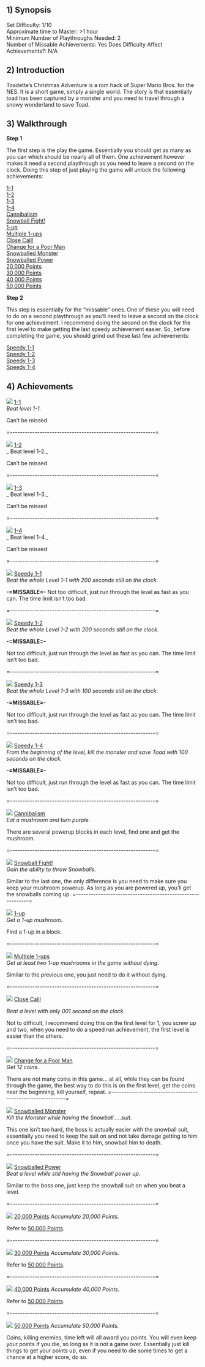 ## 1) Synopsis

Set Difficulty: 1/10  
Approximate time to Master: >1 hour  
Minimum Number of Playthroughs Needed: 2  
Number of Missable Achievements: Yes
Does Difficulty Affect Achievements?: N/A

## 2) Introduction

Toadette’s Christmas Adventure is a rom hack of Super Mario Bros. for the NES. It is a short game, simply a single world. The story is that essentially toad has been captured by a monster and you need to travel through a snowy wonderland to save Toad.
## 3) Walkthrough

**Step 1**

The first step is the play the game. Essentially you should get as many as you can which should be nearly all of them. One achievement however makes it need a second playthrough as you need to leave a second on the clock. Doing this step of just playing the game will unlock the following achievements:  

[1-1]( https://retroachievements.org/Achievement/41703)  
[1-2]( https://retroachievements.org/Achievement/41704)  
[1-3]( https://retroachievements.org/Achievement/41705)  
[1-4]( https://retroachievements.org/Achievement/41706)  
[Cannibalism]( https://retroachievements.org/Achievement/41711)  
[Snowball Fight!]( https://retroachievements.org/Achievement/41712)  
[1-up]( https://retroachievements.org/Achievement/41713)  
[Multiple 1-ups]( https://retroachievements.org/Achievement/41714)  
[Close Call!]( https://retroachievements.org/Achievement/41715)  
[Change for a Poor Man]( https://retroachievements.org/Achievement/41716)  
[Snowballed Monster]( https://retroachievements.org/Achievement/41717)  
[Snowballed Power]( https://retroachievements.org/Achievement/41718)  
[20,000 Points]( https://retroachievements.org/Achievement/41719)  
[30,000 Points]( https://retroachievements.org/Achievement/41720)  
[40,000 Points]( https://retroachievements.org/Achievement/41721)  
[50,000 Points]( https://retroachievements.org/Achievement/41722)  


**Step 2**

This step is essentially for the “missable” ones. One of these you will need to do on a second playthrough as you’ll need to leave a second on the clock for one achievement. I recommend doing the second on the clock for the first level to make getting the last speedy achievement easier. So, before completing the game, you should grind out these last few achievements:

[Speedy 1-1]( https://retroachievements.org/Achievement/41707)  
[Speedy 1-2]( https://retroachievements.org/Achievement/41708)  
[Speedy 1-3]( https://retroachievements.org/Achievement/41709)  
[Speedy 1-4]( https://retroachievements.org/Achievement/41710)  

## 4) Achievements

![]( https://s3-eu-west-1.amazonaws.com/i.retroachievements.org/Badge/42993.png) [1-1]( https://retroachievements.org/Achievement/41703)  
_Beat level 1-1._

Can’t be missed

=-----------------------------------------------------------=

![]( https://s3-eu-west-1.amazonaws.com/i.retroachievements.org/Badge/42994.png) [1-2]( https://retroachievements.org/Achievement/41704)  
_ Beat level 1-2._

Can’t be missed

=-----------------------------------------------------------=

![]( https://s3-eu-west-1.amazonaws.com/i.retroachievements.org/Badge/42995.png) [1-3]( https://retroachievements.org/Achievement/41705)  
_ Beat level 1-3._

Can’t be missed

=-----------------------------------------------------------=

![]( https://s3-eu-west-1.amazonaws.com/i.retroachievements.org/Badge/42996.png) [1-4]( https://retroachievements.org/Achievement/41706)  
_ Beat level 1-4._

Can’t be missed

=-----------------------------------------------------------=

![]( https://s3-eu-west-1.amazonaws.com/i.retroachievements.org/Badge/43000.png) [Speedy 1-1]( https://retroachievements.org/Achievement/41707)  
_Beat the whole Level 1-1 with 200 seconds still on the clock._

**-=MISSABLE=-**
Not too difficult, just run through the level as fast as you can. The time limit isn’t too bad.

=-----------------------------------------------------------=

![]( https://s3-eu-west-1.amazonaws.com/i.retroachievements.org/Badge/42999.png) [Speedy 1-2]( https://retroachievements.org/Achievement/41708)  
_Beat the whole Level 1-2 with 200 seconds still on the clock._

**-=MISSABLE=-**

Not too difficult, just run through the level as fast as you can. The time limit isn’t too bad.

=-----------------------------------------------------------=

![]( https://s3-eu-west-1.amazonaws.com/i.retroachievements.org/Badge/42998.png) [Speedy 1-3]( https://retroachievements.org/Achievement/41709)  
_Beat the whole Level 1-3 with 100 seconds still on the clock._

**-=MISSABLE=-**

Not too difficult, just run through the level as fast as you can. The time limit isn’t too bad.

=-----------------------------------------------------------=

![]( https://s3-eu-west-1.amazonaws.com/i.retroachievements.org/Badge/42997.png) [Speedy 1-4]( https://retroachievements.org/Achievement/41710)  
_From the beginning of the level, kill the monster and save Toad with 100 seconds on the clock._

**-=MISSABLE=-**

Not too difficult, just run through the level as fast as you can. The time limit isn’t too bad.

=-----------------------------------------------------------=

![]( https://s3-eu-west-1.amazonaws.com/i.retroachievements.org/Badge/42988.png) [Cannibalism]( https://retroachievements.org/Achievement/41711)  
_Eat a mushroom and turn purple._

There are several powerup blocks in each level, find one and get the mushroom.

=-----------------------------------------------------------=

![]( https://s3-eu-west-1.amazonaws.com/i.retroachievements.org/Badge/42987.png) [Snowball Fight!]( https://retroachievements.org/Achievement/41712)  
_Gain the ability to throw Snowballs._

Similar to the last one, the only difference is you need to make sure you keep your mushroom powerup. As long as you are powered up, you’ll get the snowballs coming up.
=-----------------------------------------------------------=

![]( https://s3-eu-west-1.amazonaws.com/i.retroachievements.org/Badge/42985.png) [1-up]( https://retroachievements.org/Achievement/41713)  
_Get a 1-up mushroom._

Find a 1-up in a block.

=-----------------------------------------------------------=

![]( https://s3-eu-west-1.amazonaws.com/i.retroachievements.org/Badge/42986.png) [Multiple 1-ups]( https://retroachievements.org/Achievement/41714)  
_Get at least two 1-up mushrooms in the game without dying._

Similar to the previous one, you just need to do it without dying.

=-----------------------------------------------------------=

![]( https://s3-eu-west-1.amazonaws.com/i.retroachievements.org/Badge/42989.png) [Close Call!]( https://retroachievements.org/Achievement/41715)  

_Beat a level with only 001 second on the clock._

Not to difficult, I recommend doing this on the first level for 1, you screw up and two, when you need to do a speed run achievement, the first level is easier than the others.

=-----------------------------------------------------------=

![]( https://s3-eu-west-1.amazonaws.com/i.retroachievements.org/Badge/42990.png) [Change for a Poor Man]( https://retroachievements.org/Achievement/41716)  
_Get 12 coins._  

There are not many coins in this game… at all, while they can be found through the game, the best way to do this is on the first level, get the coins near the beginning, kill yourself, repeat.
=-----------------------------------------------------------=

![]( https://s3-eu-west-1.amazonaws.com/i.retroachievements.org/Badge/42991.png) [Snowballed Monster]( https://retroachievements.org/Achievement/41717)  
_Kill the Monster while having the Snowball.....suit._

This one isn’t too hard, the boss is actually easier with the snowball suit, essentially you need to keep the suit on and not take damage getting to him once you have the suit. Make it to him, snowball him to death.

=-----------------------------------------------------------=

![]( https://s3-eu-west-1.amazonaws.com/i.retroachievements.org/Badge/43004.png) [Snowballed Power]( https://retroachievements.org/Achievement/41718)  
_Beat a level while still having the Snowball power up._

Similar to the boss one, just keep the snowball suit on when you beat a level.

=-----------------------------------------------------------=

![]( https://s3-eu-west-1.amazonaws.com/i.retroachievements.org/Badge/42992.png) [20,000 Points]( https://retroachievements.org/Achievement/41719)
_Accumulate 20,000 Points._

Refer to [50,000 Points]( https://retroachievements.org/Achievement/41722).

=-----------------------------------------------------------=

![]( https://s3-eu-west-1.amazonaws.com/i.retroachievements.org/Badge/43001.png) [30,000 Points]( https://retroachievements.org/Achievement/41720)
_Accumulate 30,000 Points._

Refer to [50,000 Points]( https://retroachievements.org/Achievement/41722).

=-----------------------------------------------------------=

![]( https://s3-eu-west-1.amazonaws.com/i.retroachievements.org/Badge/43002.png) [40,000 Points]( https://retroachievements.org/Achievement/41721)
_Accumulate 40,000 Points._

Refer to [50,000 Points]( https://retroachievements.org/Achievement/41722).

=-----------------------------------------------------------=

![]( https://s3-eu-west-1.amazonaws.com/i.retroachievements.org/Badge/43003.png) [50,000 Points]( https://retroachievements.org/Achievement/41722)
_Accumulate 50,000 Points._

Coins, killing enemies, time left will all award you points. You will even keep your points if you die, so long as it is not a game over. Essentially just kill things to get your points up, even if you need to die some times to get a chance at a higher score, do so. 


